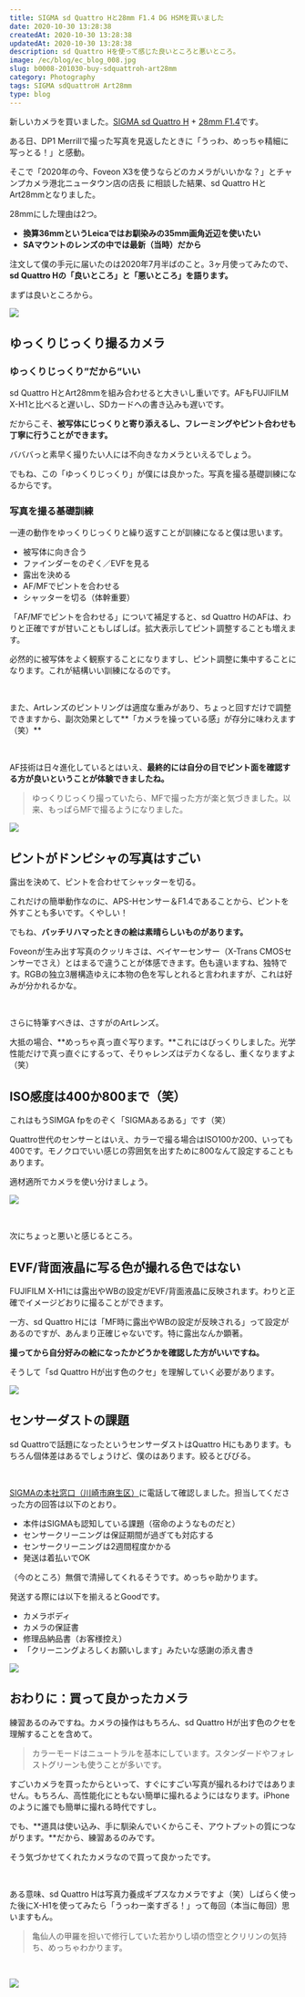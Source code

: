 ```yaml
---
title: SIGMA sd Quattro Hと28mm F1.4 DG HSMを買いました
date: 2020-10-30 13:28:38
createdAt: 2020-10-30 13:28:38
updatedAt: 2020-10-30 13:28:38
description: sd Quattro Hを使って感じた良いところと悪いところ。
image: /ec/blog/ec_blog_008.jpg
slug: b0008-201030-buy-sdquattroh-art28mm
category: Photography
tags: SIGMA sdQuattroH Art28mm
type: blog
---
```


新しいカメラを買いました。[SIGMA sd Quattro H](https://www.sigma-global.com/jp/cameras/sd-series/) + [28mm F1.4](https://www.sigma-global.com/jp/lenses/cas/product/art/a_28_14/)です。

ある日、DP1 Merrillで撮った写真を見返したときに「うっわ、めっちゃ精細に写っとる！」と感動。

そこで「2020年の今、Foveon X3を使うならどのカメラがいいかな？」とチャンプカメラ港北ニュータウン店の店長 に相談した結果、sd Quattro HとArt28mmとなりました。

28mmにした理由は2つ。

* **換算36mmというLeicaではお馴染みの35mm画角近辺を使いたい**
* **SAマウントのレンズの中では最新（当時）だから**

注文して僕の手元に届いたのは2020年7月半ばのこと。3ヶ月使ってみたので、**sd Quattro Hの「良いところ」と「悪いところ」を語ります。**

まずは良いところから。

![](./img/201030-1.jpg)

## ゆっくりじっくり撮るカメラ

### ゆっくりじっくり”だから”いい

sd Quattro HとArt28mmを組み合わせると大きいし重いです。AFもFUJIFILM X-H1と比べると遅いし、SDカードへの書き込みも遅いです。

だからこそ、**被写体にじっくりと寄り添えるし、フレーミングやピント合わせも丁寧に行うことができます。**

バババっと素早く撮りたい人には不向きなカメラといえるでしょう。

でもね、この「ゆっくりじっくり」が僕には良かった。写真を撮る基礎訓練になるからです。

### 写真を撮る基礎訓練

一連の動作をゆっくりじっくりと繰り返すことが訓練になると僕は思います。

* 被写体に向き合う
* ファインダーをのぞく／EVFを見る
* 露出を決める
* AF/MFでピントを合わせる
* シャッターを切る（体幹重要）

「AF/MFでピントを合わせる」について補足すると、sd Quattro HのAFは、わりと正確ですが甘いこともしばしば。拡大表示してピント調整することも増えます。

必然的に被写体をよく観察することになりますし、ピント調整に集中することになります。これが結構いい訓練になるのです。

<br>

また、Artレンズのピントリングは適度な重みがあり、ちょっと回すだけで調整できますから、副次効果として**「カメラを操っている感」が存分に味わえます（笑）**

<br>

AF技術は日々進化しているとはいえ、**最終的には自分の目でピント面を確認する方が良いということが体験できましたね。**

> ゆっくりじっくり撮っていたら、MFで撮った方が楽と気づきました。以来、もっぱらMFで撮るようになりました。

![](./img/201030-2.jpg)

## ピントがドンピシャの写真はすごい

露出を決めて、ピントを合わせてシャッターを切る。

これだけの簡単動作なのに、APS-Hセンサー＆F1.4であることから、ピントを外すことも多いです。くやしい！

でもね、**バッチリハマったときの絵は素晴らしいものがあります。**

Foveonが生み出す写真のクッリキさは、ベイヤーセンサー（X-Trans CMOSセンサーでさえ）とはまるで違うことが体感できます。色も違いますね、独特です。RGBの独立3層構造ゆえに本物の色を写しとれると言われますが、これは好みが分かれるかな。

<br>

さらに特筆すべきは、さすがのArtレンズ。

大抵の場合、**めっちゃ真っ直ぐ写ります。**これにはびっくりしました。光学性能だけで真っ直ぐにするって、そりゃレンズはデカくなるし、重くなりますよ（笑）

## ISO感度は400か800まで（笑）

これはもうSIMGA fpをのぞく「SIGMAあるある」です（笑）

Quattro世代のセンサーとはいえ、カラーで撮る場合はISO100か200、いっても400です。モノクロでいい感じの雰囲気を出すために800なんて設定することもあります。

適材適所でカメラを使い分けましょう。

![](./img/201030-3.jpg)

<br>

次にちょっと悪いと感じるところ。

## EVF/背面液晶に写る色が撮れる色ではない

FUJIFILM X-H1には露出やWBの設定がEVF/背面液晶に反映されます。わりと正確でイメージどおりに撮ることができます。

一方、sd Quattro Hには「MF時に露出やWBの設定が反映される」って設定があるのですが、あんまり正確じゃないです。特に露出なんか顕著。

**撮ってから自分好みの絵になったかどうかを確認した方がいいですね。**

そうして「sd Quattro Hが出す色のクセ」を理解していく必要があります。

![](./img/201030-4.jpg)

## センサーダストの課題

sd Quattroで話題になったというセンサーダストはQuattro Hにもあります。もちろん個体差はあるでしょうけど、僕のはあります。絞るとびびる。

<br>

[SIGMAの本社窓口（川崎市麻生区）](https://www.sigma-photo.co.jp/support/contact/)に電話して確認しました。担当してくださった方の回答は以下のとおり。

* 本件はSIGMAも認知している課題（宿命のようなものだと）
* センサークリーニングは保証期間が過ぎても対応する
* センサークリーニングは2週間程度かかる
* 発送は着払いでOK

（今のところ）無償で清掃してくれるそうです。めっちゃ助かります。

発送する際には以下を揃えるとGoodです。

* カメラボディ
* カメラの保証書
* 修理品納品書（お客様控え）
* 「クリーニングよろしくお願いします」みたいな感謝の添え書き

![](./img/201030-5.jpg)

## おわりに：買って良かったカメラ

練習あるのみですね。カメラの操作はもちろん、sd Quattro Hが出す色のクセを理解することを含めて。

> カラーモードはニュートラルを基本にしています。スタンダードやフォレストグリーンも使うことが多いです。

すごいカメラを買ったからといって、すぐにすごい写真が撮れるわけではありません。もちろん、高性能化にともない簡単に撮れるようにはなります。iPhoneのように誰でも簡単に撮れる時代ですし。

でも、**道具は使い込み、手に馴染んでいくからこそ、アウトプットの質につながります。**だから、練習あるのみです。

そう気づかせてくれたカメラなので買って良かったです。

<br>

ある意味、sd Quattro Hは写真力養成ギプスなカメラですよ（笑）しばらく使った後にX-H1を使ってみたら「うっわー楽すぎる！」って毎回（本当に毎回）思いますもん。

> 亀仙人の甲羅を担いで修行していた若かりし頃の悟空とクリリンの気持ち、めっちゃわかります。

<br>

![](./img/201030-6.jpg)
